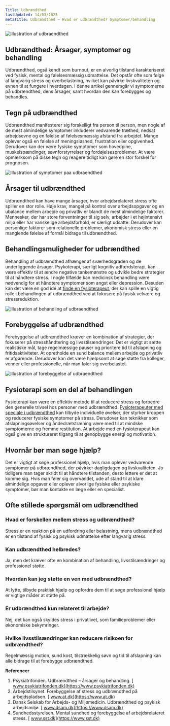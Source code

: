 ```yaml
---
Title: Udbrændthed
lastUpdated: 14/03/2025
metaTitle: Udbrændthed – Hvad er udbrændthed? Symptomer/behandling
---
```


![Illustration af udbraendthed](/images/articles/udbraendthed-intro.webp)

## Udbrændthed: Årsager, symptomer og behandling

Udbrændthed, også kendt som burnout, er en alvorlig tilstand karakteriseret ved fysisk, mental og følelsesmæssig udmattelse. Det opstår ofte som følge af langvarig stress og overbelastning, hvilket kan påvirke livskvaliteten og evnen til at fungere i hverdagen. I denne artikel gennemgår vi symptomerne på udbrændthed, dens årsager, samt hvordan den kan forebygges og behandles.

## Tegn på udbrændthed

Udbrændthed manifesterer sig forskelligt fra person til person, men nogle af de mest almindelige symptomer inkluderer vedvarende træthed, nedsat arbejdsevne og en følelse af følelsesmæssig afstand fra arbejdet. Mange oplever også en følelse af meningsløshed, frustration eller opgivenhed. Derudover kan der være fysiske symptomer som hovedpine, muskelspændinger, søvnforstyrrelser og fordøjelsesproblemer. At være opmærksom på disse tegn og reagere tidligt kan gøre en stor forskel for prognosen.

![Illustration af symptomer paa udbraendthed](/images/articles/udbraendthed-symptomer.png)

## Årsager til udbrændthed

Udbrændthed kan have mange årsager, hvor arbejdsrelateret stress ofte spiller en stor rolle. Høje krav, mangel på kontrol over arbejdsopgaver og en ubalance mellem arbejde og privatliv er blandt de mest almindelige faktorer. Mennesker, der har store forventninger til sig selv, arbejder i et højintensivt miljø eller har vanskelige arbejdsforhold, er særligt udsatte. Derudover kan personlige faktorer som relationelle problemer, økonomisk stress eller en manglende følelse af formål bidrage til udbrændthed.

## Behandlingsmuligheder for udbrændthed

Behandling af udbrændthed afhænger af sværhedsgraden og de underliggende årsager. Psykoterapi, særligt kognitiv adfærdsterapi, kan være effektiv til at ændre negative tankemønstre og udvikle bedre strategier til at håndtere stress. I nogle tilfælde kan medicinsk behandling være nødvendig for at håndtere symptomer som angst eller depression. Desuden kan det være en god idé at [finde en fysioterapeut](https://www.fysfinder.dk/), der kan spille en vigtig rolle i behandlingen af udbrændthed ved at fokusere på fysisk velvære og stressreduktion.

![Illustration af behandling af udbraendthed](/images/articles/udbraendthed-behandling.webp)

## Forebyggelse af udbrændthed

Forebyggelse af udbrændthed kræver en kombination af strategier, der fokuserer på stresshåndtering og livsstilsændringer. Det er vigtigt at sætte realistiske mål, tage regelmæssige pauser og prioritere tid til afslapning og fritidsaktiviteter. At opretholde en sund balance mellem arbejde og privatliv er afgørende. Derudover kan det være hjælpsomt at søge støtte fra kolleger, venner eller professionelle, når man føler sig overbelastet.

![Illustration af forebyggelse af udbraendthed](/images/articles/udbraendthed-forebyggelse.png)

## Fysioterapi som en del af behandlingen

Fysioterapi kan være en effektiv metode til at reducere stress og forbedre den generelle trivsel hos personer med udbrændthed. [Fysioterapeuter med speciale i udbrændthed](https://www.fysfinder.dk/find/fysioterapeut/danmark/udbraendthed) kan tilbyde individuelle øvelser, der styrker kroppen og reducerer fysiske symptomer på stress. Derudover kan teknikker som afslapningsøvelser og åndedrætstræning være med til at mindske symptomerne og fremme restitution. At arbejde med en fysioterapeut kan også give en struktureret tilgang til at genopbygge energi og motivation.

## Hvornår bør man søge hjælp?

Det er vigtigt at søge professionel hjælp, hvis man oplever vedvarende symptomer på udbrændthed, der påvirker dagligdagen og livskvaliteten. Jo tidligere man tager skridt til at håndtere tilstanden, desto lettere er det at komme sig. Hvis man føler sig overvældet, ude af stand til at klare almindelige opgaver eller oplever alvorlige fysiske eller psykiske symptomer, bør man kontakte en læge eller en specialist.

## Ofte stillede spørgsmål om udbrændthed

### Hvad er forskellen mellem stress og udbrændthed?

Stress er en reaktion på en udfordring eller belastning, mens udbrændthed er en tilstand af fysisk og psykisk udmattelse efter langvarig stress.

### Kan udbrændthed helbredes?

Ja, men det kræver ofte en kombination af behandling, livsstilsændringer og professionel støtte.

### Hvordan kan jeg støtte en ven med udbrændthed?

At lytte, tilbyde praktisk hjælp og opfordre dem til at søge professionel hjælp er vigtige måder at støtte på.

### Er udbrændthed kun relateret til arbejde?

Nej, det kan også skyldes stress i privatlivet, som familieproblemer eller økonomiske bekymringer.

### Hvilke livsstilsændringer kan reducere risikoen for udbrændthed?

Regelmæssig motion, sund kost, tilstrækkelig søvn og tid til afslapning kan alle bidrage til at forebygge udbrændthed.

**Referencer**

1. Psykiatrifonden. Udbrændthed – årsager og behandling.
   [ www.psykiatrifonden.dk](https://www.psykiatrifonden.dk)
2. Arbejdstilsynet. Forebyggelse af stress og udbrændthed på arbejdspladsen.
   [ www.at.dk](https://www.at.dk)
3. Dansk Selskab for Arbejds- og Miljømedicin. Udbrændthed og psykisk arbejdsmiljø.
   [ www.dsam.dk](https://www.dsam.dk)
4. Sundhedsstyrelsen. Mental sundhed og forebyggelse af arbejdsrelateret stress.
   [ www.sst.dk](https://www.sst.dk)
